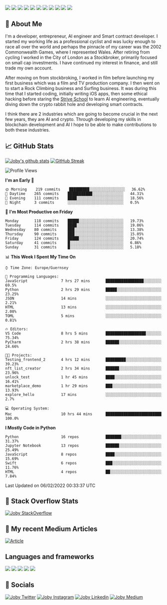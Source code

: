 ![](https://img.shields.io/badge/iOS-000000?style=for-the-badge&logo=ios&logoColor=white)
![](https://img.shields.io/badge/Python-3776AB?style=for-the-badge&logo=python&logoColor=white)
![](https://img.shields.io/badge/Swift-FA7343?style=for-the-badge&logo=swift&logoColor=white)
![](https://img.shields.io/badge/Bootstrap-563D7C?style=for-the-badge&logo=bootstrap&logoColor=white)
![](https://img.shields.io/badge/MongoDB-4EA94B?style=for-the-badge&logo=mongodb&logoColor=white)
![](https://img.shields.io/badge/Heroku-430098?style=for-the-badge&logo=heroku&logoColor=white)
[![](https://img.shields.io/badge/Stack_Overflow-FE7A16?style=for-the-badge&logo=stack-overflow&logoColor=white)](https://stackoverflow.com/users/7301801/joby)
[![](https://img.shields.io/badge/LinkedIn-0077B5?style=for-the-badge&logo=linkedin&logoColor=white)](https://www.linkedin.com/in/jobyi/)
[![](https://img.shields.io/badge/Twitter-1DA1F2?style=for-the-badge&logo=twitter&logoColor=white)](https://twitter.com/Jobyid)
[![](https://img.shields.io/badge/Instagram-E4405F?style=for-the-badge&logo=instagram&logoColor=white)](https://www.instagram.com/jobyid/)
[![](https://img.shields.io/badge/Medium-12100E?style=for-the-badge&logo=medium&logoColor=white)](https://jobyid.medium.com)

## &#x1f; About Me

I'm a developer, entrepreneur, AI engineer and Smart contract developer.
I started my working life as a professional cyclist and was lucky enough to race all over the world and perhaps the pinnacle of my career was the 2002 Commonwealth Games, where I represented Wales.
After retiring from cycling I worked in the City of London as a Stockbroker, primarily focused on small cap investments. I have continued my interest in finance, and still trade my own account.

After moving on from stockbroking, I worked in film before launching my first business which was a film and TV production company. I then went on to start a Rock Climbing business and Surfing business. It was during this time that I started coding, initially writing iOS apps, then some ethical hacking before staring the [Strive School](https://strive.school) to learn AI engineering, eventually diving down the crypto rabbit hole and developing smart contracts. 

I think there are 2 industries which are going to become crucial in the next few years, they are AI and crypto. Through developing my skills in blockchain development and AI I hope to be able to make contributions to both these industries. 

## &#x1f4c8; GitHub Stats

[![Joby's github stats](https://github-readme-stats.vercel.app/api?username=jobyid&count_private=true&show_icons=true&theme=radical)](https://github.com/anuraghazra/github-readme-stats) [![GitHub Streak](https://github-readme-streak-stats.herokuapp.com/?user=jobyid&theme=dark)](https://github.com/DenverCoder1/github-readme-streak-stats)

<!--START_SECTION:waka-->
![Profile Views](http://img.shields.io/badge/Profile%20Views-0-blue)

**I'm an Early 🐤** 

```text
🌞 Morning    219 commits    █████████░░░░░░░░░░░░░░░░   36.62% 
🌆 Daytime    265 commits    ███████████░░░░░░░░░░░░░░   44.31% 
🌃 Evening    111 commits    ████░░░░░░░░░░░░░░░░░░░░░   18.56% 
🌙 Night      3 commits      ░░░░░░░░░░░░░░░░░░░░░░░░░   0.5%

```
📅 **I'm Most Productive on Friday** 

```text
Monday       118 commits    █████░░░░░░░░░░░░░░░░░░░░   19.73% 
Tuesday      114 commits    ████░░░░░░░░░░░░░░░░░░░░░   19.06% 
Wednesday    80 commits     ███░░░░░░░░░░░░░░░░░░░░░░   13.38% 
Thursday     90 commits     ███░░░░░░░░░░░░░░░░░░░░░░   15.05% 
Friday       124 commits    █████░░░░░░░░░░░░░░░░░░░░   20.74% 
Saturday     41 commits     █░░░░░░░░░░░░░░░░░░░░░░░░   6.86% 
Sunday       31 commits     █░░░░░░░░░░░░░░░░░░░░░░░░   5.18%

```


📊 **This Week I Spent My Time On** 

```text
⌚︎ Time Zone: Europe/Guernsey

💬 Programming Languages: 
JavaScript               7 hrs 27 mins       █████████████████░░░░░░░░   69.5% 
Python                   2 hrs 29 mins       █████░░░░░░░░░░░░░░░░░░░░   23.25% 
JSON                     14 mins             ░░░░░░░░░░░░░░░░░░░░░░░░░   2.21% 
HTML                     13 mins             ░░░░░░░░░░░░░░░░░░░░░░░░░   2.08% 
TOML                     5 mins              ░░░░░░░░░░░░░░░░░░░░░░░░░   0.81%

🔥 Editors: 
VS Code                  8 hrs 5 mins        ██████████████████░░░░░░░   75.34% 
PyCharm                  2 hrs 38 mins       ██████░░░░░░░░░░░░░░░░░░░   24.66%

🐱‍💻 Projects: 
Testing_frontend_2       4 hrs 12 mins       █████████░░░░░░░░░░░░░░░░   39.23% 
nft_list_creator         2 hrs 34 mins       ██████░░░░░░░░░░░░░░░░░░░   23.96% 
unlock_test              1 hr 45 mins        ████░░░░░░░░░░░░░░░░░░░░░   16.41% 
marketplace_demo         1 hr 29 mins        ███░░░░░░░░░░░░░░░░░░░░░░   13.93% 
explore_hello            17 mins             ░░░░░░░░░░░░░░░░░░░░░░░░░   2.7%

💻 Operating System: 
Mac                      10 hrs 44 mins      █████████████████████████   100.0%

```

**I Mostly Code in Python** 

```text
Python                   16 repos            ███████░░░░░░░░░░░░░░░░░░   31.37% 
Jupyter Notebook         13 repos            ██████░░░░░░░░░░░░░░░░░░░   25.49% 
JavaScript               8 repos             ████░░░░░░░░░░░░░░░░░░░░░   15.69% 
Swift                    6 repos             ███░░░░░░░░░░░░░░░░░░░░░░   11.76% 
HTML                     4 repos             ██░░░░░░░░░░░░░░░░░░░░░░░   7.84%

```



 Last Updated on 06/02/2022 00:33:37 UTC
<!--END_SECTION:waka-->


## &#x1f; Stack Overflow Stats 

[![Joby StackOverflow](https://github-readme-stackoverflow.vercel.app/?userID=7301801&layout=compact)](https://stackoverflow.com/users/7301801/joby)


## &#x1f; My recent Medium Articles
[![Article](https://github-readme-medium-recent-article.vercel.app/medium/@jobyid/0)](https://jobyid.medium.com)
 

## Languages and frameworks
![](https://img.shields.io/badge/iOS-000000?style=for-the-badge&logo=ios&logoColor=white)
![](https://img.shields.io/badge/Python-3776AB?style=for-the-badge&logo=python&logoColor=white)
![](https://img.shields.io/badge/Swift-FA7343?style=for-the-badge&logo=swift&logoColor=white)
![](https://img.shields.io/badge/Bootstrap-563D7C?style=for-the-badge&logo=bootstrap&logoColor=white)
![](https://img.shields.io/badge/MongoDB-4EA94B?style=for-the-badge&logo=mongodb&logoColor=white)


## &#x1f; Socials 
[![Joby Twitter](https://img.shields.io/badge/Twitter-1DA1F2?style=for-the-badge&logo=twitter&logoColor=white)](https://twitter.com/jobyid)
[![Joby Instagram](https://img.shields.io/badge/Instagram-E4405F?style=for-the-badge&logo=instagram&logoColor=white)](https://instagram.com/jobyid)
[![Joby Linkedin](https://img.shields.io/badge/LinkedIn-0077B5?style=for-the-badge&logo=linkedin&logoColor=white)](https://www.linkedin.com/in/jobyi)
[![Joby Medium](https://img.shields.io/badge/Medium-12100E?style=for-the-badge&logo=medium&logoColor=white)](https://jobyid.medium.com)


